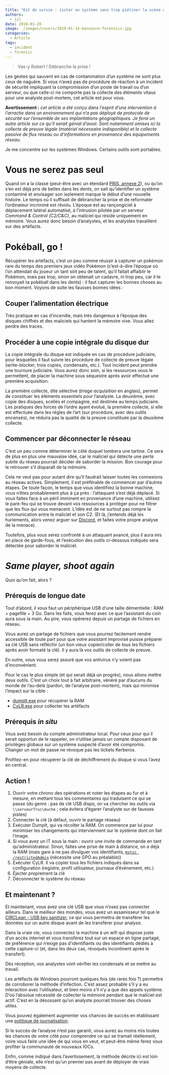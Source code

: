 ```yaml
---
title: "Kit de survie : isoler un système sans trop piétiner la scène du crime"
authors:
  - jil
date: 2019-01-20
image:  /images/covers/2019-01-14-banniere-forensics.jpg
categories:
  - Article
tags:
  - incident
  - forensic
---
```


> Vas-y Robert ! Débranche la prise !

Les gestes qui sauvent en cas de contamination d’un système ne sont plus ceux de naguère. Si vous n’avez pas de procédure de réaction à un incident de sécurité impliquant la compromission d’un poste de travail ou d’un serveur, ou que celle-ci ne comporte pas la collecte des éléments vitaux pour une analyste post-mortem, cet article est pour vous.

**Avertissement :** *cet article a été conçu dans l’esprit d’une intervention à l’arrache dans un environnement qui n’a pas déployé de protocole de sécurité sur l’ensemble de ses implantations géographiques. Je ferai un autre article sur ce qu’il serait génial d’avoir. Sont notamment omises ici la collecte de preuve légale (matériel nécessaire indisponible) et la collecte passive de flux réseau ou d’informations en provenance des équipements réseau.*

Je me concentre sur les systèmes Windows. Certains outils sont portables.

# Vous ne serez pas seul

Quand on a la classe (peut-être avec un étendard [PRIS, annexe 2][PRIS]), ou qu’on s’en est déjà pris de belles dans les dents, on sait qu’identifier un système contaminé et envisager son isolement marque le début d’une nouvelle histoire. Le temps où il suffisait de débrancher la prise et de reformater l’ordinateur incriminé est révolu. L’époque est au rançongiciel à déplacement latéral automatisé, à l’intrusion pilotée par un serveur *Command & Control (C2/C&C)*, au maliciel qui réside uniquement en mémoire. Vous aurez donc besoin d’analystes, et les analystes travaillent sur des artéfacts.

# Pokéball, go !

Récupérer les artéfacts, c’est un peu comme réussir à capturer un pokémon rare du temps des premiers jeux vidéo Pokémon (c’est-à-dire l’époque où l’on attendait du joueur un tant soit peu de talent, qu’il fallait affaiblir le Pokémon, mais pas trop, sinon on obtenait un cadavre, ni trop peu, car il te renvoyait ta pokéball dans les dents) : il faut capturer les bonnes choses au bon moment. Voyons de suite les fausses bonnes idées :

## Couper l’alimentation électrique

Très pratique en cas d’incendie, mais très dangereux à l’époque des disques chiffrés et des maliciels qui hantent la mémoire vive. Vous allez perdre des traces.

## Procéder à une copie intégrale du disque dur 

La copie intégrale du disque est indiquée en cas de procédure judiciaire, pour lesquelles il faut suivre les procédure de collecte de preuve légale (write-blocker, trois copies, condensats, etc.). Tout incident peut prendre une tournure judiciaire. Vous aurez donc soin, si les ressources vous le permettent, de placer la machine sous séquestre après avoir effectué une première acquisition.

La première collecte, dite sélective (*triage acquisition* en anglais), permet de constituer les éléments essentiels pour l’analyste. La deuxième, avec copie des disques, scellés et compagnie, est destinée au temps judiciaire. Les pratiques des forces de l’ordre ayant évolué, la première collecte, si elle est effectuée dans les règles de l’art (sur procédure, avec des outils encensés), ne réduira pas la qualité de la preuve constituée par la deuxième collecte.


## Commencer par déconnecter le réseau

C’est un peu comme déterminer le côté duquel tombera une tartine. Ce sera de plus en plus une mauvaise idée, car le maliciel qui détecte une perte subite du réseau pourrait décider de saborder la mission. Bon courage pour le retrouver s’il disparaît de la mémoire.

Cela ne veut pas pour autant dire qu’il faudrait laisser toutes les connexions au réseau actives. Simplement, il est préférable de commencer par d’autres étapes. De toute façon, le temps que vous identifiiez la bonne machine, vous n’êtes probablement plus à ça près : l’attaquant s’est déjà déplacé. Si vous faites face à un péril imminent en provenance d’une machine, utilisez le pare-feu qui se trouve devant vos ressources à protéger pour ne filtrer que les flux qui vous menacent. L’idée est de ne surtout pas rompre la communication entre le maliciel et son C2. (Et là, j’entends déjà les hurlements, alors venez arguer sur [Discord][discord], et faites votre propre analyse de la menace).

Toutefois, plus vous serez confronté à un attaquant avancé, plus il aura mis en place de garde-fous, et l’exécution des outils ci-dessous indiqués sera détectée pour saborder le maliciel.

# *Same player, shoot again*

Quoi qu’on fait, alors ?


## Prérequis de longue date 

Tout d’abord, il vous faut un périphérique USB d’une taille démentielle : RAM + pagefile + 3 Go. Dans les faits, vous ferez avec ce que l’assistant du coin aura sous la main. Au pire, vous opérerez depuis un partage de fichiers en réseau.

Vous aurez un partage de fichiers que vous pourrez facilement rendre accessible de toute part pour que votre assistant improvisé puisse préparer sa clé USB sans réfléchir (un bon vieux copier/coller de tous les fichiers après avoir formaté la clé). Il y aura là vos outils de collecte de preuve. 

En outre, vous vous serez assuré que vos antivirus n’y voient pas d’inconvénient.

Pour le cas le plus simple (et qui serait déjà un progrès), nous allons mettre deux outils. C’est un choix tout à fait arbitraire, vénéré par d’aucuns du monde de l’au-delà (pardon, de l’analyse post-mortem), mais qui minimise l’impact sur la cible :

* [dumpIt.exe][dumpIt] pour récupérer la RAM
* [CyLR.exe][cyLR] pour collecter les artéfacts


## Prérequis *in situ*

Vous avez besoin du compte administrateur local. Pour ceux pour qui il serait opportun de le rappeler, on n’utilise jamais un compte disposant de privilèges globaux sur un système suspecté d’avoir été compromis. Changer un mot de passe ne révoque pas les tickets Kerberos.

Profitez-en pour récupérer la clé de déchiffrement du disque si vous l’avez en central.

## Action !

1. Ouvrir votre chrono des opérations et noter les étapes au fur et à mesure, en mettant tous les commentaires qui traduisent ce qui se passe (du genre : pas de clé USB dispo, on va chercher les outils via `\\serveurTruc\muche` ; cela évitera d’égarer l’analyste sur de fausses pistes)
1. Connecter la clé (à défaut, ouvrir le partage réseau)
1. Exécuter DumpIt, qui va récolter la RAM. On commence par lui pour minimiser les changements qui interviennent sur le système dont on fait l’image.
1. Si vous avez un IT sous la main : ouvrir une invite de commande en tant qu’administrateur. Sinon, faites une prise de main à distance, on a déjà la RAM (mais gare à ne pas divulguer vos identifiants, [`mstsc /restrictedAdmin`][restrictedadmin] (nécessite une GPO au préalable))
1. Exécuter CyLR. Il va copier tous les fichiers indiqués dans sa configuration (registre, profil utilisateur, journaux d’évènement, etc.)
1. Éjecter proprement la clé
1. Déconnecter le système du réseau 

## Et maintenant ?

Et maintenant, vous avez une clé USB que vous n’osez pas connecter ailleurs. Dans le meilleur des mondes, vous avez un assainisseur tel que le [CIRCLean - USB key sanitizer][CIRCLean], ce qui vous permettra de transférer les données sur un autre disque avant de les transférer pour analyse. 

Dans la vraie vie, vous connectez la machine à un wifi qui dispose juste d’un accès internet et vous transférez tout sur un espace en ligne partagé, de préférence qui n’exige pas d’identifiants ou des identifiants dédiés à cette capture-ci (et, dans les deux cas, révoqués incontinent après le transfert).

Dès réception, vos analystes vont vérifier les condensats et se mettre au travail.

Les artéfacts de Windows pourront quelques fois (de rares fois ?) permettre de corroborer la méthode d’infection. C’est assez probable s’il y a eu interaction avec l’utilisateur, et bien moins s’il n’y a que des appels système. D’où l’absolue nécessité de collecter la mémoire pendant que le maliciel est actif. C’est en la désossant qu’un analyste pourrait trouver des choses utiles.

Vous pouvez également augmenter vos chances de succès en établissant une [politique de journalisation][eventlog].

Si le succès de l’analyse n’est pas garanti, vous aurez au moins mis toutes les chances de votre côté pour comprendre ce qui se tramait réellement, voire vous faire une idée de qui vous en veut, et peut-être même ferez vous profiter la communauté de nouveaux IOCs.

Enfin, comme indiqué dans l’avertissement, la méthode décrite ici est loin d’être géniale, elle n’est qu’un premier pas avant de déployer de vrais moyens de collecte.

[PRIS]: https://www.ssi.gouv.fr/actualite/le-nouveau-referentiel-pris-pour-les-prestataires-de-reponse-aux-incidents-de-securite-est-maintenant-disponible/
[discord]: http://discord.comptoirsecu.fr 
[restrictedadmin]: https://social.technet.microsoft.com/wiki/contents/articles/32905.remote-desktop-services-enable-restricted-admin-mode.aspx
[circlean]: https://www.circl.lu/projects/CIRCLean/
[cyLR]: https://github.com/orlikoski/CyLR/releases
[dumpIt]: https://blog.comae.io/your-favorite-memory-toolkit-is-back-f97072d33d5c
[eventlog]: https://acsc.gov.au/publications/protect/windows-event-logging-technical-guidance.htm
